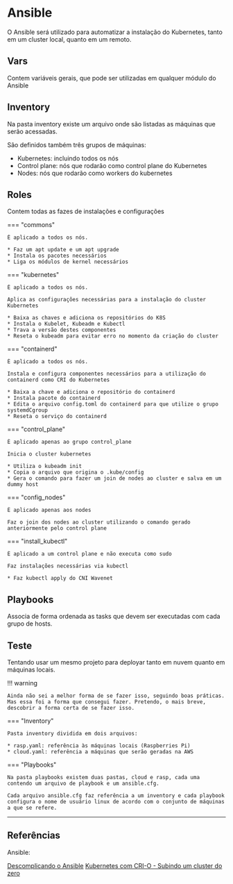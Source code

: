 # Ansible

O Ansible será utilizado para automatizar a instalação do Kubernetes, tanto em um cluster local, quanto em um remoto.

## Vars

Contem variáveis gerais, que pode ser utilizadas em qualquer módulo do Ansible

## Inventory

Na pasta inventory existe um arquivo onde são listadas as máquinas que serão acessadas.

São definidos também três grupos de máquinas:

* Kubernetes: incluindo todos os nós
* Control plane: nós que rodarão como control plane do Kubernetes
* Nodes: nós que rodarão como workers do kubernetes


## Roles

Contem todas as fazes de instalações e configurações

=== "commons"

    É aplicado a todos os nós.

    * Faz um apt update e um apt upgrade 
    * Instala os pacotes necessários
    * Liga os módulos de kernel necessários

=== "kubernetes"

    É aplicado a todos os nós.

    Aplica as configurações necessárias para a instalação do cluster Kubernetes

    * Baixa as chaves e adiciona os repositórios do K8S
    * Instala o Kubelet, Kubeadm e Kubectl
    * Trava a versão destes componentes
    * Reseta o kubeadm para evitar erro no momento da criação do cluster

=== "containerd"

    É aplicado a todos os nós.

    Instala e configura componentes necessários para a utilização do containerd como CRI do Kubernetes

    * Baixa a chave e adiciona o repositório do containerd
    * Instala pacote do containerd
    * Edita o arquivo config.toml do containerd para que utilize o grupo systemdCgroup
    * Reseta o serviço do containerd

=== "control_plane"

    É aplicado apenas ao grupo control_plane

    Inicia o cluster kubernetes

    * Utiliza o kubeadm init
    * Copia o arquivo que origina o .kube/config
    * Gera o comando para fazer um join de nodes ao cluster e salva em um dummy host

=== "config_nodes"

    É aplicado apenas aos nodes

    Faz o join dos nodes ao cluster utilizando o comando gerado anteriormente pelo control plane

=== "install_kubectl"

    É aplicado a um control plane e não executa como sudo

    Faz instalações necessárias via kubectl

    * Faz kubectl apply do CNI Wavenet

## Playbooks

Associa de forma ordenada as tasks que devem ser executadas com cada grupo de hosts.

## Teste

Tentando usar um mesmo projeto para deployar tanto em nuvem quanto em máquinas locais.

!!! warning

    Ainda não sei a melhor forma de se fazer isso, seguindo boas práticas. Mas essa foi a forma que consegui fazer. Pretendo, o mais breve, descobrir a forma certa de se fazer isso.

=== "Inventory"

    Pasta inventory dividida em dois arquivos:

    * rasp.yaml: referência às máquinas locais (Raspberries Pi)
    * cloud.yaml: referência a máquinas que serão geradas na AWS

=== "Playbooks"

    Na pasta playbooks existem duas pastas, cloud e rasp, cada uma contendo um arquivo de playbook e um ansible.cfg.

    Cada arquivo ansible.cfg faz referência a um inventory e cada playbook configura o nome de usuário linux de acordo com o conjunto de máquinas a que se refere.

---

## Referências

Ansible:

[Descomplicando o Ansible](https://www.linuxtips.io/course/descomplicando-o-ansible)
[Kubernetes com CRI-O - Subindo um cluster do zero](https://www.youtube.com/watch?v=3jS25eLz9mY&t=2125s&ab_channel=MatheusFidelis)
